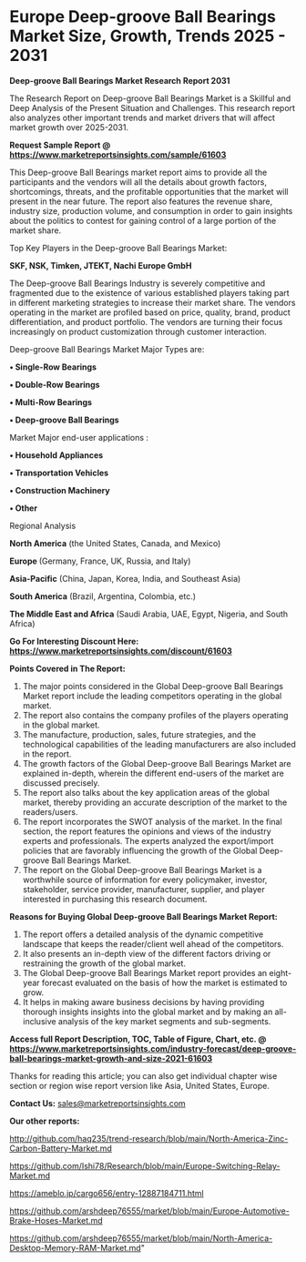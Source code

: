 # Europe Deep-groove Ball Bearings Market Size, Growth, Trends 2025 - 2031

<strong>Deep-groove Ball Bearings Market Research Report 2031</strong>

The Research Report on Deep-groove Ball Bearings Market is a Skillful and Deep Analysis of the Present Situation and Challenges. This research report also analyzes other important trends and market drivers that will affect market growth over 2025-2031.

<strong>Request Sample Report @ <a href=https://www.marketreportsinsights.com/sample/61603>https://www.marketreportsinsights.com/sample/61603</a></strong>

This Deep-groove Ball Bearings market report aims to provide all the participants and the vendors will all the details about growth factors, shortcomings, threats, and the profitable opportunities that the market will present in the near future. The report also features the revenue share, industry size, production volume, and consumption in order to gain insights about the politics to contest for gaining control of a large portion of the market share.

Top Key Players in the Deep-groove Ball Bearings Market:

<strong>SKF, NSK, Timken, JTEKT, Nachi Europe GmbH</strong>

The Deep-groove Ball Bearings Industry is severely competitive and fragmented due to the existence of various established players taking part in different marketing strategies to increase their market share. The vendors operating in the market are profiled based on price, quality, brand, product differentiation, and product portfolio. The vendors are turning their focus increasingly on product customization through customer interaction.

Deep-groove Ball Bearings Market Major Types are:

<strong>• Single-Row Bearings

• Double-Row Bearings

• Multi-Row Bearings

• Deep-groove Ball Bearings</strong>

Market Major end-user applications :

<strong>• Household Appliances

• Transportation Vehicles

• Construction Machinery

• Other</strong>

Regional Analysis

</u><strong><b>North America</b></strong> (the United States, Canada, and Mexico)

<strong><b>Europe </b></strong>(Germany, France, UK, Russia, and Italy)

<strong><b>Asia-Pacific</b></strong> (China, Japan, Korea, India, and Southeast Asia)

<strong><b>South America</b></strong> (Brazil, Argentina, Colombia, etc.)

<strong><b>The Middle East and Africa</b></strong> (Saudi Arabia, UAE, Egypt, Nigeria, and South Africa)

<strong>Go For Interesting Discount Here: <a href=https://www.marketreportsinsights.com/discount/61603>https://www.marketreportsinsights.com/discount/61603</a></strong>

<strong>Points Covered in The Report:</strong>
<ol>
  <li>The major points considered in the Global Deep-groove Ball Bearings Market report include the leading competitors operating in the global market.</li>
  <li>The report also contains the company profiles of the players operating in the global market.</li>
  <li>The manufacture, production, sales, future strategies, and the technological capabilities of the leading manufacturers are also included in the report.</li>
  <li>The growth factors of the Global Deep-groove Ball Bearings Market are explained in-depth, wherein the different end-users of the market are discussed precisely.</li>
  <li>The report also talks about the key application areas of the global market, thereby providing an accurate description of the market to the readers/users.</li>
  <li>The report incorporates the SWOT analysis of the market. In the final section, the report features the opinions and views of the industry experts and professionals. The experts analyzed the export/import policies that are favorably influencing the growth of the Global Deep-groove Ball Bearings Market.</li>
  <li>The report on the Global Deep-groove Ball Bearings Market is a worthwhile source of information for every policymaker, investor, stakeholder, service provider, manufacturer, supplier, and player interested in purchasing this research document.</li>
</ol>
<strong>Reasons for Buying Global Deep-groove Ball Bearings Market Report:</strong>

<ol>
  <li>The report offers a detailed analysis of the dynamic competitive landscape that keeps the reader/client well ahead of the competitors.</li>
  <li>It also presents an in-depth view of the different factors driving or restraining the growth of the global market.</li>
  <li>The Global Deep-groove Ball Bearings Market report provides an eight-year forecast evaluated on the basis of how the market is estimated to grow.</li>
  <li>It helps in making aware business decisions by having providing thorough insights insights into the global market and by making an all-inclusive analysis of the key market segments and sub-segments.</li>
</ol>
<strong>Access full Report Description, TOC, Table of Figure, Chart, etc. @ <a href=https://www.marketreportsinsights.com/industry-forecast/deep-groove-ball-bearings-market-growth-and-size-2021-61603>https://www.marketreportsinsights.com/industry-forecast/deep-groove-ball-bearings-market-growth-and-size-2021-61603</a></strong>


Thanks for reading this article; you can also get individual chapter wise section or region wise report version like Asia, United States, Europe.

<strong>Contact Us:</strong>
sales@marketreportsinsights.com

<strong>Our other reports:</strong>

<a href=http://github.com/haq235/trend-research/blob/main/North-America-Zinc-Carbon-Battery-Market.md>http://github.com/haq235/trend-research/blob/main/North-America-Zinc-Carbon-Battery-Market.md</a>

<a href=https://github.com/Ishi78/Research/blob/main/Europe-Switching-Relay-Market.md>https://github.com/Ishi78/Research/blob/main/Europe-Switching-Relay-Market.md</a>

<a href=https://ameblo.jp/cargo656/entry-12887184711.html>https://ameblo.jp/cargo656/entry-12887184711.html</a>

<a href=https://github.com/arshdeep76555/market/blob/main/Europe-Automotive-Brake-Hoses-Market.md>https://github.com/arshdeep76555/market/blob/main/Europe-Automotive-Brake-Hoses-Market.md</a>

<a href=https://github.com/arshdeep76555/market/blob/main/North-America-Desktop-Memory-RAM-Market.md>https://github.com/arshdeep76555/market/blob/main/North-America-Desktop-Memory-RAM-Market.md</a>"
